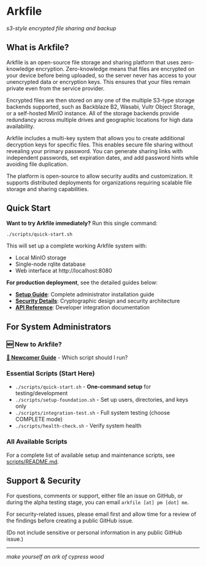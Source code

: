 # Arkfile

*s3-style encrypted file sharing and backup*

## What is Arkfile?

Arkfile is an open-source file storage and sharing platform that uses zero-knowledge encryption. Zero-knowledge means that files are encrypted on your device before being uploaded, so the server never has access to your unencrypted data or encryption keys. This ensures that your files remain private even from the service provider.

Encrypted files are then stored on any one of the multiple S3-type storage backends supported, such as Backblaze B2, Wasabi, Vultr Object Storage, or a self-hosted MinIO instance. All of the storage backends provide redundancy across multiple drives and geographic locations for high data availability.

Arkfile includes a multi-key system that allows you to create additional decryption keys for specific files. This enables secure file sharing without revealing your primary password. You can generate sharing links with independent passwords, set expiration dates, and add password hints while avoiding file duplication.

The platform is open-source to allow security audits and customization. It supports distributed deployments for organizations requiring scalable file storage and sharing capabilities.

## Quick Start

**Want to try Arkfile immediately?** Run this single command:

```bash
./scripts/quick-start.sh
```

This will set up a complete working Arkfile system with:
- Local MinIO storage
- Single-node rqlite database  
- Web interface at http://localhost:8080

**For production deployment**, see the detailed guides below:

- **[Setup Guide](docs/setup.md)**: Complete administrator installation guide
- **[Security Details](docs/security.md)**: Cryptographic design and security architecture
- **[API Reference](docs/api.md)**: Developer integration documentation

## For System Administrators

### 🆕 New to Arkfile?
**[📖 Newcomer Guide](docs/newcomer-guide.md)** - Which script should I run?

### Essential Scripts (Start Here)
- `./scripts/quick-start.sh` - **One-command setup** for testing/development
- `./scripts/setup-foundation.sh` - Set up users, directories, and keys only
- `./scripts/integration-test.sh` - Full system testing (choose COMPLETE mode)
- `./scripts/health-check.sh` - Verify system health

### All Available Scripts
For a complete list of available setup and maintenance scripts, see [scripts/README.md](scripts/README.md).

## Support & Security

For questions, comments or support, either file an issue on GitHub, or during the alpha testing stage, you can email `arkfile [at] pm [dot] me`.

For security-related issues, please email first and allow time for a review of the findings before creating a public GitHub issue.

(Do not include sensitive or personal information in any public GitHub issue.)

---

*make yourself an ark of cypress wood*
